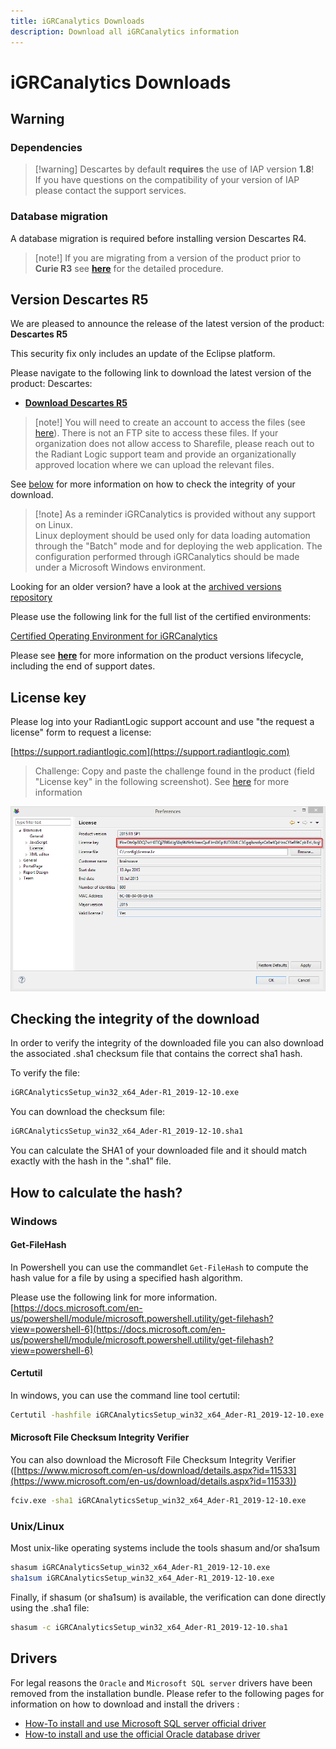```yaml
---
title: iGRCanalytics Downloads
description: Download all iGRCanalytics information
---
```


# iGRCanalytics Downloads

## Warning

### Dependencies

> [!warning] Descartes by default **requires** the use of IAP version **1.8**!  
> If you have questions on the compatibility of your version of IAP please contact the support services.

### Database migration

A database migration is required before installing version Descartes R4.

> [note!] If you are migrating from a version of the product prior to **Curie R3** see [**here**](https://documentation.brainwavegrc.com/Descartes/docs/igrc-platform/installation-and-deployment/database/schema-35-upgrade-procedure/) for the detailed procedure.  

## Version Descartes R5

We are pleased to announce the release of the latest version of the product: **Descartes R5**

This security fix only includes an update of the Eclipse platform.

Please navigate to the following link to download the latest version of the product: Descartes:  

- [**Download Descartes R5**](https://radiantlogicinc246.sharefile.com/d-s6b58bd0b33f642e0847ea6fa311aab17)

> [note!] You will need to create an account to access the files (see [here](https://radiantlogicinc246.sharefile.com/i/i1bc2de34c6e42bba)). There is not an FTP site to access these files. If your organization does not allow access to Sharefile, please reach out to the Radiant Logic support team and provide an organizationally approved location where we can upload the relevant files.

See [below](#how-to-calculate-the-hash) for more information on how to check the integrity of your download.  

> [!note] As a reminder iGRCanalytics is provided without any support on Linux.  
> Linux deployment should be used only for data loading automation through the "Batch" mode and for deploying the web application. The configuration performed through iGRCanalytics should be made under a Microsoft Windows environment.  

Looking for an older version? have a look at the [archived versions repository](03-archived-version)  

Please use the following link for the full list of the certified environments:  

[Certified Operating Environment for iGRCanalytics](../igrc-platform/installation-and-deployment/04-brainwave-grc-certified-environments.md)  

Please see [**here**](02-product-lifecycle) for more information on the product versions lifecycle, including the end of support dates.

## License key

Please log into your RadiantLogic support account and use "the request a license" form to request a license:

[https://support.radiantlogic.com](https://support.radiantlogic.com)

> Challenge: Copy and paste the challenge found in the product (field "License key" in the following screenshot). See [here](https://support.radiantlogic.com/hc/en-us/articles/17805187130516-iGRCanalytics-licence-requests) for more information

![Challenge](./images/challenge.png "Workstation fingerprint")

## Checking the integrity of the download

In order to verify the integrity of the downloaded file you can also download the associated .sha1 checksum file that contains the correct sha1 hash.

To verify the file:

```sh
iGRCAnalyticsSetup_win32_x64_Ader-R1_2019-12-10.exe
```  

You can download the checksum file:

```sh
iGRCAnalyticsSetup_win32_x64_Ader-R1_2019-12-10.sha1
```

You can calculate the SHA1 of your downloaded file and it should match exactly with the hash in the ".sha1" file.

## How to calculate the hash?

### Windows

#### Get-FileHash

In Powershell you can use the commandlet `Get-FileHash` to compute the hash value for a file by using a specified hash algorithm.

Please use the following link for more information.
[https://docs.microsoft.com/en-us/powershell/module/microsoft.powershell.utility/get-filehash?view=powershell-6](https://docs.microsoft.com/en-us/powershell/module/microsoft.powershell.utility/get-filehash?view=powershell-6)

#### Certutil

In windows, you can use the command line tool certutil:

```sh
Certutil -hashfile iGRCAnalyticsSetup_win32_x64_Ader-R1_2019-12-10.exe SHA1
```

#### Microsoft File Checksum Integrity Verifier

You can also download the Microsoft File Checksum Integrity Verifier ([https://www.microsoft.com/en-us/download/details.aspx?id=11533](https://www.microsoft.com/en-us/download/details.aspx?id=11533))  

```sh
fciv.exe -sha1 iGRCAnalyticsSetup_win32_x64_Ader-R1_2019-12-10.exe
```

### Unix/Linux

Most unix-like operating systems include the tools shasum and/or sha1sum

```sh
shasum iGRCAnalyticsSetup_win32_x64_Ader-R1_2019-12-10.exe
sha1sum iGRCAnalyticsSetup_win32_x64_Ader-R1_2019-12-10.exe
```

Finally, if shasum (or sha1sum) is available, the verification can done directly using the .sha1 file:

```bash
shasum -c iGRCAnalyticsSetup_win32_x64_Ader-R1_2019-12-10.sha1
```

## Drivers

For legal reasons the `Oracle` and `Microsoft SQL server` drivers have been removed from the installation bundle. Please refer to the following pages for information on how to download and install the drivers :

- [How-To install and use Microsoft SQL server official driver](../how-to/database/sqlserver/install-sqlserver-driver)
- [How-to install and use the official Oracle database driver](../how-to/database/oracle/install-orcl-driver)
